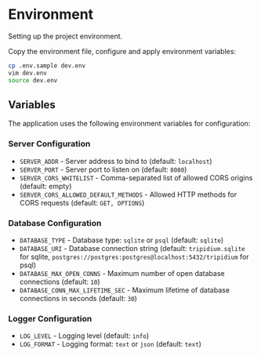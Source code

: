 # Environment

Setting up the project environment.

Copy the environment file, configure and apply environment variables:

```bash
cp .env.sample dev.env
vim dev.env
source dev.env
```

## Variables

The application uses the following environment variables for configuration:

### Server Configuration

- `SERVER_ADDR` - Server address to bind to (default: `localhost`)
- `SERVER_PORT` - Server port to listen on (default: `8080`)
- `SERVER_CORS_WHITELIST` - Comma-separated list of allowed CORS origins (default: empty)
- `SERVER_CORS_ALLOWED_DEFAULT_METHODS` - Allowed HTTP methods for CORS requests (default: `GET, OPTIONS`)

### Database Configuration

- `DATABASE_TYPE` - Database type: `sqlite` or `psql` (default: `sqlite`)
- `DATABASE_URI` - Database connection string (default: `tripidium.sqlite` for sqlite, `postgres://postgres:postgres@localhost:5432/tripidium` for psql)
- `DATABASE_MAX_OPEN_CONNS` - Maximum number of open database connections (default: `10`)
- `DATABASE_CONN_MAX_LIFETIME_SEC` - Maximum lifetime of database connections in seconds (default: `30`)

### Logger Configuration

- `LOG_LEVEL` - Logging level (default: `info`)
- `LOG_FORMAT` - Logging format: `text` or `json` (default: `text`)
